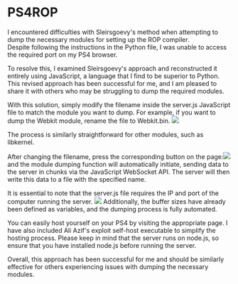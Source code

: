 # PS4ROP

I encountered difficulties with Sleirsgoevy's method when attempting to dump the necessary modules for setting up the ROP compiler.<br> 
Despite following the instructions in the Python file, I was unable to access the required port on my PS4 browser.

To resolve this, I examined Sleirsgoevy's approach and reconstructed it entirely using JavaScript, a language that I find to be superior to Python.<br>
This revised approach has been successful for me, and I am pleased to share it with others who may be struggling to dump the required modules.

With this solution, simply modify the filename inside the server.js JavaScript file to match the module you want to dump. 
For example, if you want to dump the Webkit module, rename the file to Webkit.bin. ![](https://i.imgur.com/dSa7M31.png)

The process is similarly straightforward for other modules, such as libkernel.

After changing the filename, press the corresponding button on the page:![](https://i.imgur.com/12vceIo.png) and the module dumping function will automatically initiate, sending data to the server in chunks via the JavaScript WebSocket API. The server will then write this data to a file with the specified name.

It is essential to note that the server.js file requires the IP and port of the computer running the server. ![](https://i.imgur.com/xxiWpmj.png) Additionally, the buffer sizes have already been defined as variables, and the dumping process is fully automated. 

You can easily host yourself on your PS4 by visiting the appropriate page. I have also included Ali Azif's exploit self-host executable to simplify the hosting process. Please keep in mind that the server runs on node.js, so ensure that you have installed node.js before running the server.

Overall, this approach has been successful for me and should be similarly effective for others experiencing issues with dumping the necessary modules.
